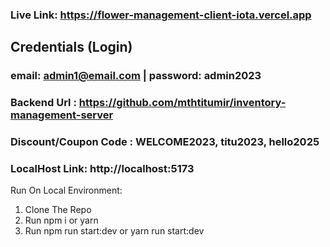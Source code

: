### Live Link: https://flower-management-client-iota.vercel.app
## Credentials (Login)
### email: admin1@email.com | password: admin2023
### Backend Url : https://github.com/mthtitumir/inventory-management-server
### Discount/Coupon Code : WELCOME2023, titu2023, hello2025
### LocalHost Link: http://localhost:5173
Run On Local Environment:
1. Clone The Repo
2. Run npm i or yarn
3. Run npm run start:dev or yarn run start:dev
